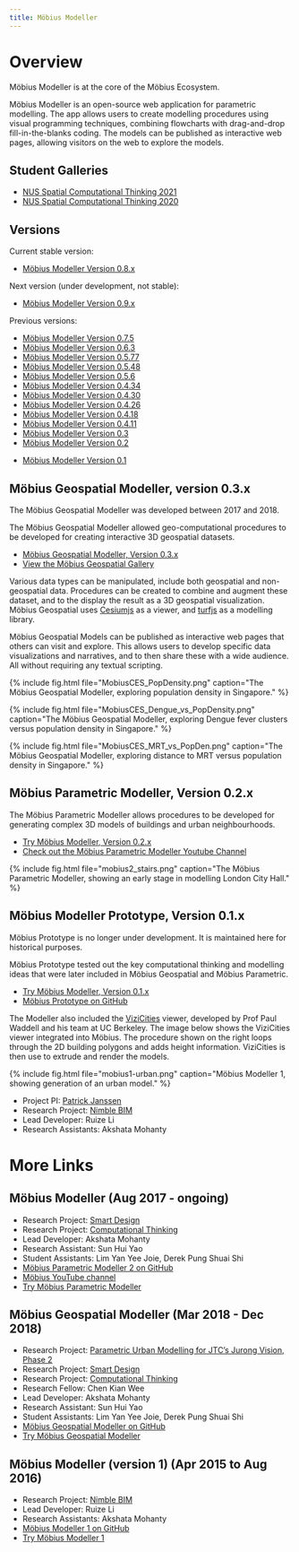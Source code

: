 ```yaml
---
title: Möbius Modeller
---
```

# Overview

Möbius Modeller is at the core of the Möbius Ecosystem. 

Möbius Modeller is an open-source web application for parametric modelling. The app allows users to
create modelling procedures using visual programming techniques, combining flowcharts with
drag-and-drop fill-in-the-blanks coding. The models can be published as interactive web pages,
allowing visitors on the web to explore the models.

## Student Galleries

* [NUS Spatial Computational Thinking 2021](https://design-automation-edu.github.io/AR2524-AY2021-Gallery/)
* [NUS Spatial Computational Thinking 2020](https://design-automation-edu.github.io/AR2524-AY2020-Gallery/)

## Versions

Current stable version:

* [Möbius Modeller Version 0.8.x](http://mobius-08.design-automation.net)

Next version (under development, not stable):

* [Möbius Modeller Version 0.9.x](http://mobius-09.design-automation.net)

Previous versions:

* [Möbius Modeller Version 0.7.5](https://design-automation.github.io/mobius-parametric-modeller-dev-0-7)
* [Möbius Modeller Version 0.6.3](https://design-automation.github.io/mobius-parametric-modeller-dev-0-6)
* [Möbius Modeller Version 0.5.77](https://design-automation.github.io/mobius-parametric-modeller-0-5-77)
* [Möbius Modeller Version 0.5.48](https://design-automation.github.io/mobius-parametric-modeller-0-5-48)
* [Möbius Modeller Version 0.5.6](https://design-automation.github.io/mobius-parametric-modeller-0-5-6)
* [Möbius Modeller Version 0.4.34](https://design-automation.github.io/mobius-parametric-modeller-0-4-34)
* [Möbius Modeller Version 0.4.30](https://design-automation.github.io/mobius-parametric-modeller-0-4-30)
* [Möbius Modeller Version 0.4.26](https://design-automation.github.io/mobius-parametric-modeller-0-4-26)
* [Möbius Modeller Version 0.4.18](https://design-automation.github.io/mobius-parametric-modeller-0-4-18)
* [Möbius Modeller Version 0.4.11](https://design-automation.github.io/mobius-parametric-modeller-0-4-11)
* [Möbius Modeller Version 0.3](https://design-automation.github.io/mobius-geospatial/editor)
* [Möbius Modeller Version 0.2](https://design-automation.github.io/mobius-modeller)
- [Möbius Modeller Version 0.1](https://design-automation.github.io/mobius/)

## Möbius Geospatial Modeller, version 0.3.x

The Möbius Geospatial Modeller was developed between 2017 and 2018.

The Möbius Geospatial Modeller allowed geo-computational procedures to be developed for creating
interactive 3D geospatial datasets.

* [Möbius Geospatial Modeller, Version 0.3.x](https://design-automation.github.io/mobius-geospatial/editor)
* [View the Möbius Geospatial Gallery](https://design-automation.github.io/mobius-geospatial/gallery)

Various data types can be manipulated, include both geospatial and non-geospatial data. Procedures
can be created to combine and augment these dataset, and to the display the result as a 3D
geospatial visualization. Möbius Geospatial uses [Cesiumjs](https://cesiumjs.org/) as a viewer, and
[turfjs](http://turfjs.org/) as a modelling library. 

Möbius Geospatial Models can be published as interactive web pages that others can visit and
explore. This allows users to develop specific data visualizations and narratives, and to then share
these with a wide audience. All without requiring any textual scripting.

{% include fig.html file="MobiusCES_PopDensity.png" caption="The Möbius Geospatial Modeller,
exploring population density in Singapore." %}

{% include fig.html file="MobiusCES_Dengue_vs_PopDensity.png" caption="The Möbius Geospatial
Modeller, exploring Dengue fever clusters versus population density in Singapore." %}

{% include fig.html file="MobiusCES_MRT_vs_PopDen.png" caption="The Möbius Geospatial Modeller,
exploring distance to MRT versus population density in Singapore." %}

## Möbius Parametric Modeller, Version 0.2.x

The Möbius Parametric Modeller allows  procedures to be developed for generating complex 3D models
of buildings and urban neighbourhoods. 

* [Try Möbius Modeller, Version 0.2.x](https://design-automation.github.io/mobius-modeller)
* [Check out the Möbius Parametric Modeller Youtube Channel](https://www.youtube.com/channel/UCNJUnZ7erTrNWnZVjvgE59g)

{% include fig.html file="mobius2_stairs.png" caption="The Möbius Parametric Modeller, showing an
early stage in modelling London City Hall." %}

## Möbius Modeller Prototype, Version 0.1.x

Möbius Prototype is no longer under development. It is maintained here for historical purposes. 

Möbius Prototype tested out the key computational thinking and modelling ideas that were later
included in Möbius Geospatial and Möbius Parametric.

- [Try Möbius Modeller, Version 0.1.x](https://design-automation.github.io/mobius/)
- [Möbius Prototype on GitHub](https://github.com/design-automation/mobius)

The Modeller also included the [ViziCities](http://ww.vizicities.com/) viewer, developed by Prof
Paul Waddell and his team at UC Berkeley. The image below shows the ViziCities viewer integrated
into Möbius. The procedure shown on the right loops through the 2D building polygons and adds height
information. ViziCities is then use to extrude and render the models. 

{% include fig.html file="mobius1-urban.png" caption="Möbius Modeller 1, showing generation of an
urban model."  %}

- Project PI: [Patrick Janssen](http://patrick.janssen.name/)
- Research Project: [Nimble BIM](https://design-automation.net/projects/nimble_bim.html)
- Lead Developer: Ruize Li
- Research Assistants: Akshata Mohanty

# More Links

## Möbius Modeller (Aug 2017 - ongoing)
- Research Project: [Smart Design](https://design-automation.net/projects/smart_design.html)
- Research Project: [Computational Thinking](https://design-automation.net/projects/comp_think.html)
- Lead Developer: Akshata Mohanty
- Research Assistant: Sun Hui Yao
- Student Assistants: Lim Yan Yee Joie, Derek Pung Shuai Shi
- [Möbius Parametric Modeller 2 on GitHub](https://github.com/phtj/mobius-modeller)
- [Möbius YouTube channel](https://www.youtube.com/channel/UCNJUnZ7erTrNWnZVjvgE59g)
- [Try Möbius Parametric Modeller](https://design-automation.github.io/mobius-modeller/)

## Möbius Geospatial Modeller (Mar 2018 - Dec 2018)
- Research Project: [Parametric Urban Modelling for JTC’s Jurong Vision, Phase 2](https://design-automation.net/projects/jurong_vision_phase2.html)
- Research Project: [Smart Design](https://design-automation.net/projects/smart_design.html)
- Research Project: [Computational Thinking](https://design-automation.net/projects/comp_think.html)
- Research Fellow: Chen Kian Wee
- Lead Developer: Akshata Mohanty
- Research Assistant: Sun Hui Yao
- Student Assistants: Lim Yan Yee Joie, Derek Pung Shuai Shi
- [Möbius Geospatial Modeller on GitHub](https://github.com/design-automation/mobius-cesium)
- [Try Möbius Geospatial Modeller](https://design-automation.github.io/mobius-cesium/editor)

## Möbius Modeller (version 1) (Apr 2015 to Aug 2016)
- Research Project: [Nimble BIM](https://design-automation.net/projects/nimble_bim.html)
- Lead Developer: Ruize Li
- Research Assistants: Akshata Mohanty
- [Möbius Modeller 1 on GitHub](https://github.com/design-automation/mobius)
- [Try Möbius Modeller 1](https://design-automation.github.io/mobius/)



